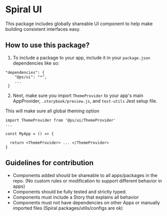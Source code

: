 # Spiral UI

This package includes globally shareable UI component to help make building consistent interfaces easy.

## How to use this package?

1. To include a package to your app, include it in your `package.json` dependencies like so:

```
"dependencies": {
    "@ps/ui": "*",
    ...
 }
```

2. Next, make sure you import `ThemeProvider` to your app's main AppProvider, `.storybook/preview.js`, and `test-utils` Jest setup file.

This will make sure all global theming option

```
import ThemeProvider from '@ps/ui/ThemeProvider'
...

const MyApp = () => {

  return <ThemeProvider> ... </ThemeProvider>
}
```

## Guidelines for contribution

- Components added should be shareable to all apps/packages in the repo. (No custom rules or modification to support different behavior in apps)
- Components should be fully tested and strictly typed.
- Components must include a Story that explains all behavior
- Components must not have dependencies on other Apps or manually imported files (Spiral packages/utils/configs are ok)
